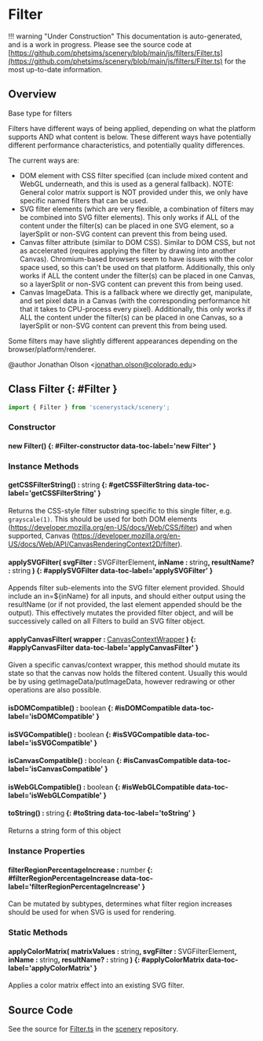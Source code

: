 # Filter

!!! warning "Under Construction"
    This documentation is auto-generated, and is a work in progress. Please see the source code at
    [https://github.com/phetsims/scenery/blob/main/js/filters/Filter.ts](https://github.com/phetsims/scenery/blob/main/js/filters/Filter.ts) for the most up-to-date information.

## Overview

Base type for filters

Filters have different ways of being applied, depending on what the platform supports AND what content is below.
These different ways have potentially different performance characteristics, and potentially quality differences.

The current ways are:
- DOM element with CSS filter specified (can include mixed content and WebGL underneath, and this is used as a
  general fallback). NOTE: General color matrix support is NOT provided under this, we only have specific named
  filters that can be used.
- SVG filter elements (which are very flexible, a combination of filters may be combined into SVG filter elements).
  This only works if ALL of the content under the filter(s) can be placed in one SVG element, so a layerSplit or
  non-SVG content can prevent this from being used.
- Canvas filter attribute (similar to DOM CSS). Similar to DOM CSS, but not as accelerated (requires applying the
  filter by drawing into another Canvas). Chromium-based browsers seem to have issues with the color space used,
  so this can't be used on that platform. Additionally, this only works if ALL the content under the filter(s) can
  be placed in one Canvas, so a layerSplit or non-SVG content can prevent this from being used.
- Canvas ImageData. This is a fallback where we directly get, manipulate, and set pixel data in a Canvas (with the
  corresponding performance hit that it takes to CPU-process every pixel). Additionally, this only works if ALL the
  content under the filter(s) can   be placed in one Canvas, so a layerSplit or non-SVG content can prevent this from
  being used.

Some filters may have slightly different appearances depending on the browser/platform/renderer.

@author Jonathan Olson &lt;jonathan.olson@colorado.edu&gt;

## Class Filter {: #Filter }


```js
import { Filter } from 'scenerystack/scenery';
```
### Constructor

#### new Filter() {: #Filter-constructor data-toc-label='new Filter' }

### Instance Methods

#### getCSSFilterString() : <span style="font-weight: 400;"><span style="color: hsla(calc(var(--md-hue) + 180deg),80%,40%,1);">string</span></span> {: #getCSSFilterString data-toc-label='getCSSFilterString' }

Returns the CSS-style filter substring specific to this single filter, e.g. `grayscale(1)`. This should be used for
both DOM elements (https://developer.mozilla.org/en-US/docs/Web/CSS/filter) and when supported, Canvas
(https://developer.mozilla.org/en-US/docs/Web/API/CanvasRenderingContext2D/filter).

#### applySVGFilter( svgFilter : <span style="font-weight: 400;">SVGFilterElement</span>, inName : <span style="font-weight: 400;"><span style="color: hsla(calc(var(--md-hue) + 180deg),80%,40%,1);">string</span></span>, resultName? : <span style="font-weight: 400;"><span style="color: hsla(calc(var(--md-hue) + 180deg),80%,40%,1);">string</span></span> ) {: #applySVGFilter data-toc-label='applySVGFilter' }

Appends filter sub-elements into the SVG filter element provided. Should include an in=${inName} for all inputs,
and should either output using the resultName (or if not provided, the last element appended should be the output).
This effectively mutates the provided filter object, and will be successively called on all Filters to build an
SVG filter object.

#### applyCanvasFilter( wrapper : <span style="font-weight: 400;">[CanvasContextWrapper](../scenery/CanvasContextWrapper.md)</span> ) {: #applyCanvasFilter data-toc-label='applyCanvasFilter' }

Given a specific canvas/context wrapper, this method should mutate its state so that the canvas now holds the
filtered content. Usually this would be by using getImageData/putImageData, however redrawing or other operations
are also possible.

#### isDOMCompatible() : <span style="font-weight: 400;"><span style="color: hsla(calc(var(--md-hue) + 180deg),80%,40%,1);">boolean</span></span> {: #isDOMCompatible data-toc-label='isDOMCompatible' }

#### isSVGCompatible() : <span style="font-weight: 400;"><span style="color: hsla(calc(var(--md-hue) + 180deg),80%,40%,1);">boolean</span></span> {: #isSVGCompatible data-toc-label='isSVGCompatible' }

#### isCanvasCompatible() : <span style="font-weight: 400;"><span style="color: hsla(calc(var(--md-hue) + 180deg),80%,40%,1);">boolean</span></span> {: #isCanvasCompatible data-toc-label='isCanvasCompatible' }

#### isWebGLCompatible() : <span style="font-weight: 400;"><span style="color: hsla(calc(var(--md-hue) + 180deg),80%,40%,1);">boolean</span></span> {: #isWebGLCompatible data-toc-label='isWebGLCompatible' }

#### toString() : <span style="font-weight: 400;"><span style="color: hsla(calc(var(--md-hue) + 180deg),80%,40%,1);">string</span></span> {: #toString data-toc-label='toString' }

Returns a string form of this object

### Instance Properties

#### filterRegionPercentageIncrease : <span style="font-weight: 400;"><span style="color: hsla(calc(var(--md-hue) + 180deg),80%,40%,1);">number</span></span> {: #filterRegionPercentageIncrease data-toc-label='filterRegionPercentageIncrease' }

Can be mutated by subtypes, determines what filter region increases should be used for when SVG is used for
rendering.

### Static Methods

#### applyColorMatrix( matrixValues : <span style="font-weight: 400;"><span style="color: hsla(calc(var(--md-hue) + 180deg),80%,40%,1);">string</span></span>, svgFilter : <span style="font-weight: 400;">SVGFilterElement</span>, inName : <span style="font-weight: 400;"><span style="color: hsla(calc(var(--md-hue) + 180deg),80%,40%,1);">string</span></span>, resultName? : <span style="font-weight: 400;"><span style="color: hsla(calc(var(--md-hue) + 180deg),80%,40%,1);">string</span></span> ) {: #applyColorMatrix data-toc-label='applyColorMatrix' }

Applies a color matrix effect into an existing SVG filter.



## Source Code

See the source for [Filter.ts](https://github.com/phetsims/scenery/blob/main/js/filters/Filter.ts) in the [scenery](https://github.com/phetsims/scenery) repository.
